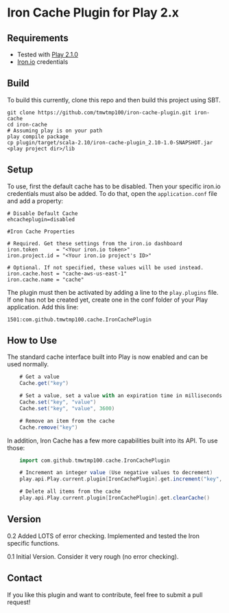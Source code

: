 Iron Cache Plugin for Play 2.x
===

Requirements
---

* Tested with [Play 2.1.0][play]
* [Iron.io][iron] credentials

Build
---

To build this currently, clone this repo and then build this project using SBT.

    git clone https://github.com/tmwtmp100/iron-cache-plugin.git iron-cache
    cd iron-cache
    # Assuming play is on your path
    play compile package
    cp plugin/target/scala-2.10/iron-cache-plugin_2.10-1.0-SNAPSHOT.jar <play project dir>/lib

Setup
---

To use, first the default cache has to be disabled. Then your specific iron.io credentials must also be added.
To do that, open the `application.conf` file and add a property:

    # Disable Default Cache
    ehcacheplugin=disabled

    #Iron Cache Properties

    # Required. Get these settings from the iron.io dashboard
    iron.token      = "<Your iron.io token>"
    iron.project.id = "<Your iron.io project's ID>"

    # Optional. If not specified, these values will be used instead.
    iron.cache.host = "cache-aws-us-east-1"
    iron.cache.name = "cache"

The plugin must then be activated by adding a line to the `play.plugins` file. If one has not be created yet, create one
in the conf folder of your Play application. Add this line:

    1501:com.github.tmwtmp100.cache.IronCachePlugin

How to Use
---

The standard cache interface built into Play is now enabled and can be used normally.

```scala
    # Get a value
    Cache.get("key")

    # Set a value, set a value with an expiration time in milliseconds
    Cache.set("key", "value")
    Cache.set("key", "value", 3600)

    # Remove an item from the cache
    Cache.remove("key")
```
In addition, Iron Cache has a few more capabilities built into its API. To use those:

```scala
    import com.github.tmwtmp100.cache.IronCachePlugin

    # Increment an integer value (Use negative values to decrement)
    play.api.Play.current.plugin[IronCachePlugin].get.increment("key", amount_to_increment)

    # Delete all items from the cache
    play.api.Play.current.plugin[IronCachePlugin].get.clearCache()
```

Version
---

0.2 Added LOTS of error checking. Implemented and tested the Iron specific functions.

0.1 Initial Version. Consider it very rough (no error checking).

Contact
---

If you like this plugin and want to contribute, feel free to submit a pull request!

[play]: http://www.playframework.com/ "Play Framework"
[iron]: http://www.iron.io            "Iron.io"